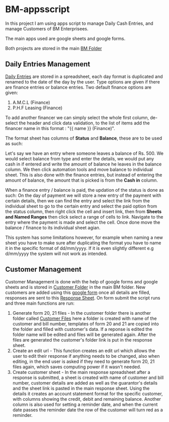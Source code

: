# BM-appsscript
In this project I am using apps script to manage Daily Cash Entries, and manage Customers of BM Enterprisees.

The main apps used are google sheets and google forms.

Both projects are stored in the main [BM Folder](https://drive.google.com/drive/u/0/folders/1ntBurl3x5MqJyPYYiwdZ-6umh35v5Dib)

## Daily Entries Management

[Daily Entries](https://docs.google.com/spreadsheets/d/1tQBGobBxjISfrwqO2xFE9CeyQ3NI7Cfbw_tmGBgjhRI) are stored in a spreadsheet, each day format is duplicated and renamed to the date of the day by the user. Type options are given if there are finance entries or balance entries. Two default finance options are given:
1. A.M.C.L (Finance)
2. P.H.F Leasing (Finance)

To add another financer we can simply select the whole first column, de-select the header and click data validation, to the list of items add the financer name in this format : "{{ name }} (Finance)".

The format sheet has columns of **Status** and **Balance**, these are to be used as such:

Let's say we have an entry where someone leaves a balance of Rs. 500. We would select balance from type and enter the details, we would put any cash in if entered and write the amount of balance he leaves in the balance column. We then click automation tools and move balance to individual sheet. This is also done with the finance entries, but instead of entering the amount of balance, the amount that is picked is from the **Cash in** column.

When a finance entry / balance is paid, the updation of the status is done as such:
On the day of payment we will store a new entry of the payment with certain details, then we can find the entry and select the link from the individual sheet to go to the certain entry and select the paid option from the status column, then right click the cell and insert link, then from **Sheets and Named Ranges** then click select a range of cells to link. Navigate to the entry where the payment is made and select the cell. Once done move the balance / finance to its individual sheet agian.

This system has some limitations however, for example when naming a new sheet you have to make sure after duplicating the format you have to name it in the specific format of dd/mm/yyyy. If it is even slightly different e.g d/mm/yyyy the system will not work as intended.

## Customer Management

Customer Management is done with the help of google forms and google sheets and is stored in [Customer Folder](https://drive.google.com/drive/u/0/folders/1_82IJBJ33PqzsGUR0oRAPvCsBbLoIjjh) in the main BM folder. New customers are added using this [google form](https://docs.google.com/forms/d/e/1FAIpQLSdy7Ya3qZ7oDOQGRUs06aX5r4d9aQuwhjmaeH_l4ooTfJ4IPg/viewform?usp=sf_link) once all details are filled, responses are sent to this [Response Sheet](https://docs.google.com/spreadsheets/d/1cvf6qRzOhVgqX8a3iQkceyf_thKx6OcudB35g2wdbFI). On form submit the script runs and three main functions are run:
1. Generate form 20, 21 files - In the customer folder there is another folder called [Customer Files](https://drive.google.com/drive/u/0/folders/13x_Hr8kFsn-FxBdwVcOd-mNmks99qH3Q) here a folder is created with name of the customer and bill number, templates of form 20 and 21 are copied into the folder and filled with customer's data. If a reponse is edited the folder name will be edited and files will be generated again. After the files are generated the customer's folder link is put in the response sheet.
2. Create an edit url - This function creates an edit url which allows the user to edit their response if anything needs to be changed, also when editing, in the end user is asked if they need to generate form 20, 21 files again, which saves computing power if it wasn't needed.
3. Create customer sheet - In the main response spreadsheet after a response is submitted, a sheet is created with name of customer and bill number, customer details are added as well as the guarantor's details and the sheet link is pasted in the main response sheet. Using the details it creates an account statement format for the specific customer, with columns showing the credit, debit and remaining balance. Another column is also used for setting a reminder date, and when the current date passes the reminder date the row of the customer will turn red as a reminder.
